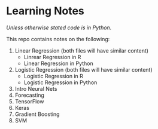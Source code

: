 # Learning Notes     
*Unless otherwise stated code is in Python.*

This repo contains notes on the following:    
1. Linear Regression (both files will have similar content)   
   - Linrear Regression in R              
   - Linear Regression in Python
2. Logistic Regression (both files will have similar content)      
   - Logistic Regression in R      
   - Logistic Regression in Python    
3. Intro Neural Nets     
4. Forecasting     
5. TensorFlow
6. Keras
7. Gradient Boosting
8. SVM   
